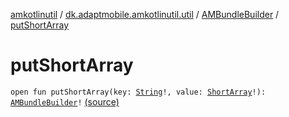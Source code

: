 [amkotlinutil](../../index.md) / [dk.adaptmobile.amkotlinutil.util](../index.md) / [AMBundleBuilder](index.md) / [putShortArray](./put-short-array.md)

# putShortArray

`open fun putShortArray(key: `[`String`](https://kotlinlang.org/api/latest/jvm/stdlib/kotlin/-string/index.html)`!, value: `[`ShortArray`](https://kotlinlang.org/api/latest/jvm/stdlib/kotlin/-short-array/index.html)`!): `[`AMBundleBuilder`](index.md)`!` [(source)](https://github.com/adaptmobile-organization/amkotlinutil/tree/master/amkotlinutil/amkotlinutil/src/main/java/dk/adaptmobile/amkotlinutil/util/AMBundleBuilder.java#L153)